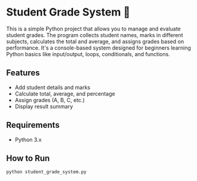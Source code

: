 # Student Grade System 🧮

This is a simple Python project that allows you to manage and evaluate student grades. The program collects student names, marks in different subjects, calculates the total and average, and assigns grades based on performance. It's a console-based system designed for beginners learning Python basics like input/output, loops, conditionals, and functions.

## Features
- Add student details and marks
- Calculate total, average, and percentage
- Assign grades (A, B, C, etc.)
- Display result summary

## Requirements
- Python 3.x

## How to Run
```bash
python student_grade_system.py
